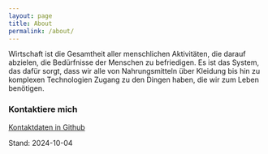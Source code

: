 ```yaml
---
layout: page
title: About
permalink: /about/
---
```


Wirtschaft ist die Gesamtheit aller menschlichen Aktivitäten, die darauf abzielen, die Bedürfnisse der Menschen zu befriedigen. Es ist das System, das dafür sorgt, dass wir alle von Nahrungsmitteln über Kleidung bis hin zu komplexen Technologien Zugang zu den Dingen haben, die wir zum Leben benötigen.


### Kontaktiere mich

[Kontaktdaten in Github](https://github.com/S2030c)

Stand: 2024-10-04
